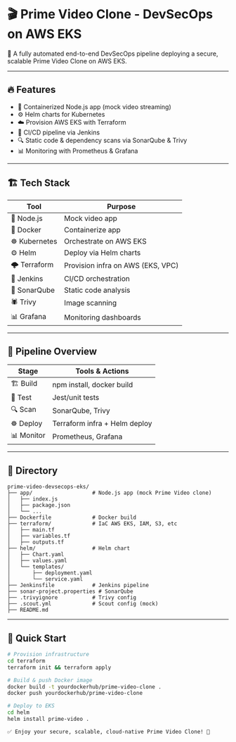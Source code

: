 # 🎬 Prime Video Clone - DevSecOps on AWS EKS

🚀 A fully automated end-to-end DevSecOps pipeline deploying a secure, scalable Prime Video Clone on AWS EKS.

---

## 🔥 Features
- 🐳 Containerized Node.js app (mock video streaming)
- ⚙️ Helm charts for Kubernetes
- ☁️ Provision AWS EKS with Terraform
- 🔄 CI/CD pipeline via Jenkins
- 🔍 Static code & dependency scans via SonarQube & Trivy
- 📊 Monitoring with Prometheus & Grafana

---

## 🏗️ Tech Stack
| Tool           | Purpose                           |
|----------------|----------------------------------|
| 📝 Node.js     | Mock video app                   |
| 🐳 Docker      | Containerize app                 |
| ☸️ Kubernetes  | Orchestrate on AWS EKS           |
| ⚙️ Helm       | Deploy via Helm charts           |
| 🌩️ Terraform  | Provision infra on AWS (EKS, VPC)|
| 🔧 Jenkins     | CI/CD orchestration              |
| 🔎 SonarQube   | Static code analysis             |
| 🕷️ Trivy      | Image scanning                   |
| 📊 Grafana    | Monitoring dashboards            |

---

## 🚀 Pipeline Overview
| Stage          | Tools & Actions                       |
|----------------|--------------------------------------|
| 🏗️ Build       | npm install, docker build            |
| 🧪 Test         | Jest/unit tests                     |
| 🔍 Scan         | SonarQube, Trivy                    |
| ☸️ Deploy      | Terraform infra + Helm deploy       |
| 📊 Monitor     | Prometheus, Grafana                 |

---

## 🚀 Directory
```
prime-video-devsecops-eks/
├── app/                   # Node.js app (mock Prime Video clone)
│   ├── index.js
│   ├── package.json
│   └── ...
├── Dockerfile             # Docker build
├── terraform/             # IaC AWS EKS, IAM, S3, etc
│   ├── main.tf
│   ├── variables.tf
│   ├── outputs.tf
├── helm/                  # Helm chart
│   ├── Chart.yaml
│   ├── values.yaml
│   └── templates/
│       ├── deployment.yaml
│       └── service.yaml
├── Jenkinsfile            # Jenkins pipeline
├── sonar-project.properties # SonarQube
├── .trivyignore           # Trivy config
├── .scout.yml             # Scout config (mock)
├── README.md              
```

---

## 🔧 Quick Start

```bash
# Provision infrastructure
cd terraform
terraform init && terraform apply

# Build & push Docker image
docker build -t yourdockerhub/prime-video-clone .
docker push yourdockerhub/prime-video-clone

# Deploy to EKS
cd helm
helm install prime-video .

✅ Enjoy your secure, scalable, cloud-native Prime Video Clone! 🚀
